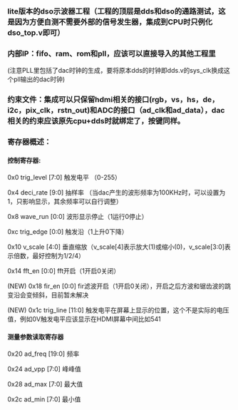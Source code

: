 ### lite版本的dso示波器工程（工程的顶层是dds和dso的通路测试，这是因为方便自测不需要外部的信号发生器，集成到CPU时只例化dso_top.v即可）
### 内部IP：fifo、ram、rom和pll，应该可以直接导入的其他工程里
(注意PLL里包括了dac时钟的生成，要将原本dds的时钟即dds.v的sys_clk换成这个pll输出的dac时钟)
### 约束文件：集成可以只保留hdmi相关的接口(rgb，vs，hs，de，i2c，pix_clk，rstn_out)和ADC的接口（ad_clk和ad_data），dac相关的约束应该原先cpu+dds时就绑定了，按键同样。

### 寄存器概述：
#### 控制寄存器:
0x0 trig_level   [7:0] 触发电平 （0-255）

0x4 deci_rate    [9:0] 抽样率 （当dac产生的波形频率为100KHz时，可以设置为1，只影响显示，其余频率可以自行调整）

0x8 wave_run     [0:0] 波形显示停止（1运行0停止）

0xc trig_edge    [0:0] 触发沿（1上升0下降）

0x10 v_scale     [4:0] 垂直缩放（v_scale[4]表示放大(1)或缩小(0)，v_scale[3:0]表示倍数，最好控制为1/2/4）

0x14 fft_en      [0:0] fft开启（1开启0关闭）

(NEW) 0x18 fir_en      [0:0] fir滤波开启（1开启0关闭），开启之后方波和锯齿波的跳变沿会变倾斜，目前暂未解决

(NEW) 0x1c trig_line   [11:0] 触发电平在屏幕上显示的位置，这个不是实际的电压值，例如0V触发电平应该显示在HDMI屏幕中间比如541

#### 测量参数读取寄存器
0x20 ad_freq   [19:0] 频率

0x24 ad_vpp    [7:0]  峰峰值

0x28 ad_max   [7:0]  最大值

0x2c ad_min    [7:0]  最小值
